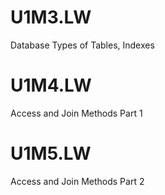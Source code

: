 # U1M3.LW
Database Types of Tables, Indexes
# U1M4.LW
Access and Join Methods Part 1
# U1M5.LW
Access and Join Methods Part 2
